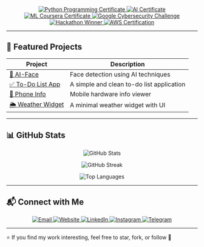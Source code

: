 <p align="center">
  <a href="https://github.com/nimaohamdi" target="_blank">
    <img src="https://img.shields.io/badge/Python-Programming-3776AB?style=flat-square&logo=python&logoColor=white" alt="Python Programming Certificate" />
  </a>
  <a href="https://opencv.org" target="_blank">
    <img src="https://img.shields.io/badge/Artificial-Intelligence-FF6F61?style=flat-square&logo=opencv&logoColor=white" alt="AI Certificate" />
  </a>
  <a href="https://coursera.org" target="_blank">
    <img src="https://img.shields.io/badge/Machine-Learning-0056D2?style=flat-square&logo=coursera&logoColor=white" alt="ML Coursera Certificate" />
  </a>
  <a href="https://challenge.withgoogle.com/cybersecurity" target="_blank">
    <img src="https://img.shields.io/badge/Google-Cybersecurity-4285F4?style=flat-square&logo=google&logoColor=white" alt="Google Cybersecurity Challenge" />
  </a>
  <a href="#" target="_blank">
    <img src="https://img.shields.io/badge/Hackathon-Winner-4CAF50?style=flat-square&logo=trophy&logoColor=white" alt="Hackathon Winner" />
  </a>
  <a href="#" target="_blank">
    <img src="https://img.shields.io/badge/AWS-Solutions_Architect-FF9900?style=flat-square&logo=amazonaws&logoColor=white" alt="AWS Certification" />
  </a>
</p>

---

## 🚀 Featured Projects

| Project | Description |
|--------|-------------|
| [🎯 AI-Face](https://github.com/nimaohamdi/AI-Face) | Face detection using AI techniques |
| [✅ To-Do List App](https://github.com/nimaohamdi/To-Do-List-App) | A simple and clean to-do list application |
| [📱 Phone Info](https://github.com/nimaohamdi/Phone-info) | Mobile hardware info viewer |
| [🌦 Weather Widget](https://github.com/nimaohamdi/weather-widget) | A minimal weather widget with UI |

---

## 📊 GitHub Stats

<p align="center">
  <img src="https://github-readme-stats.vercel.app/api?username=nimaohamdi&show_icons=true&theme=radical" alt="GitHub Stats" />
</p>

<p align="center">
  <img src="https://github-readme-streak-stats.herokuapp.com/?user=nimaohamdi&theme=radical" alt="GitHub Streak" />
</p>

<p align="center">
  <img src="https://github-readme-stats.vercel.app/api/top-langs/?username=nimaohamdi&layout=compact&theme=radical" alt="Top Languages" />
</p>

---

## 📬 Connect with Me

<p align="center">
  <a href="mailto:nimaohamdi.dev@gmail.com" target="_blank">
    <img src="https://img.shields.io/badge/Email-D14836?style=flat-square&logo=gmail&logoColor=white" alt="Email"/>
  </a>
  <a href="https://www.jstnimo.digital" target="_blank">
    <img src="https://img.shields.io/badge/Website-000000?style=flat-square&logo=about.me&logoColor=white" alt="Website"/>
  </a>
  <a href="https://www.linkedin.com/in/nima-hamdi-437b77246" target="_blank">
    <img src="https://img.shields.io/badge/LinkedIn-0077B5?style=flat-square&logo=linkedin&logoColor=white" alt="LinkedIn"/>
  </a>
  <a href="https://www.instagram.com/jstnimo/" target="_blank">
    <img src="https://img.shields.io/badge/Instagram-E4405F?style=flat-square&logo=instagram&logoColor=white" alt="Instagram"/>
  </a>
  <a href="https://t.me/niymahamdii" target="_blank">
    <img src="https://img.shields.io/badge/Telegram-2CA5E0?style=flat-square&logo=telegram&logoColor=white" alt="Telegram"/>
  </a>
</p>

---

⭐️ If you find my work interesting, feel free to star, fork, or follow 🙌
